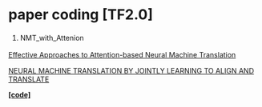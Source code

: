 # paper coding [TF2.0]

1. NMT_with_Attenion　

[Effective Approaches to Attention-based Neural Machine Translation](https://arxiv.org/abs/1508.04025v5)　

[NEURAL MACHINE TRANSLATION BY JOINTLY LEARNING TO ALIGN AND TRANSLATE](https://arxiv.org/pdf/1409.0473.pdf)

**[[code]](https://github.com/SmileTM/paper_coding/tree/master/NMT_attention)**